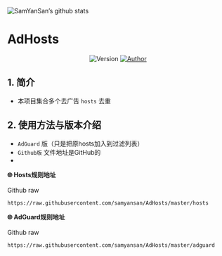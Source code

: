 ![SamYanSan’s github stats](https://github-readme-stats.vercel.app/api?username=samyansan&show_icons=true&theme=merko)
# AdHosts

<p align="center">
    <img alt="Version" src="https://img.shields.io/badge/release-2.0-blue"/>
    <a href="https://github.com/samyansan">
        <img alt="Author" src="https://img.shields.io/badge/author-ADHosts-blueviolet"/>
    </a>
</p>


## 1. 简介

- 本项目集合多个去广告 `hosts` 去重

## 2. 使用方法与版本介绍

- `AdGuard` 版（只是把原hosts加入到过滤列表）
- `Github版` 文件地址是GitHub的
- 

<strong>🌐 Hosts规则地址</strong><br/><br/>
Github raw
```
https://raw.githubusercontent.com/samyansan/AdHosts/master/hosts
```

<strong>🌐 AdGuard规则地址</strong><br/><br/>
Github raw
```
https://raw.githubusercontent.com/samyansan/AdHosts/master/adguard
